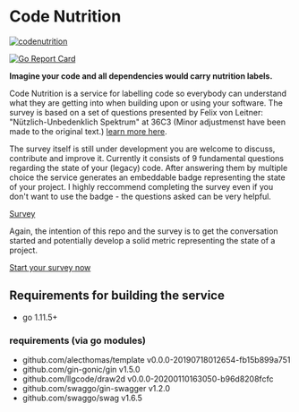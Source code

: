 # Code Nutrition

[![codenutrition](http://code.grevit.net/badge/O%2B%2B_S%2B%2B_I%2B%2B_C_E_M_V%2B_PS%2B%2B_D%2B)](http://code.grevit.net/facts/O%2B%2B_S%2B%2B_I%2B%2B_C_E_M_V%2B_PS%2B%2B_D%2B)

[![Go Report Card](https://goreportcard.com/badge/github.com/moethu/codenutrition)](https://goreportcard.com/report/github.com/moethu/codenutrition)

**Imagine your code and all dependencies would carry nutrition labels.**

Code Nutrition is a service for labelling code so everybody can understand what they are getting into when building upon or using your software. The survey is based on a set of questions presented by Felix von Leitner: "Nützlich-Unbedenklich Spektrum" at 36C3 (Minor adjustmenst have been made to the original text.) [learn more here](https://www.google.com/url?sa=t&rct=j&q=&esrc=s&source=web&cd=1&cad=rja&uact=8&ved=2ahUKEwjE-v7ropLnAhXUwMQBHd68B9UQwqsBMAB6BAgKEAQ&url=https%3A%2F%2Fmedia.ccc.de%2Fv%2F36c3-10608-das_nutzlich-unbedenklich_spektrum&usg=AOvVaw1_05ix3-K_lRn_T9LbJRZi).

The survey itself is still under development you are welcome to discuss, contribute and improve it. Currently it consists of 9 fundamental questions regarding the state of your (legacy) code. After answering them by multiple choice the service generates an embeddable badge representing the state of your project. I highly reccommend completing the survey even if you don't want to use the badge - the questions asked can be very helpful.

[Survey](https://github.com/moethu/codenutrition/blob/master/static/spectrum.json)

Again, the intention of this repo and the survey is to get the conversation started and potentially develop a solid metric representing the state of a project.

[Start your survey now](http://code.grevit.net)

## Requirements for building the service

- go 1.11.5+

### requirements (via go modules)

- github.com/alecthomas/template v0.0.0-20190718012654-fb15b899a751
- github.com/gin-gonic/gin v1.5.0
- github.com/llgcode/draw2d v0.0.0-20200110163050-b96d8208fcfc
- github.com/swaggo/gin-swagger v1.2.0
- github.com/swaggo/swag v1.6.5
